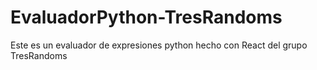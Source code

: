 # EvaluadorPython-TresRandoms
Este es un evaluador de expresiones python hecho con React del grupo TresRandoms
